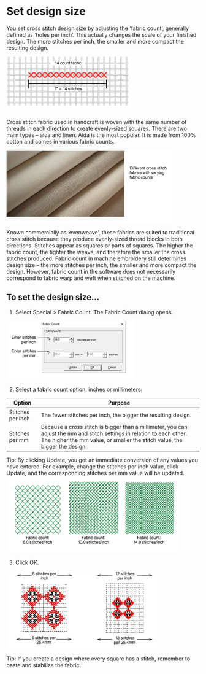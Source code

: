 # Set design size

You set cross stitch design size by adjusting the ‘fabric count’, generally defined as ‘holes per inch’. This actually changes the scale of your finished design. The more stitches per inch, the smaller and more compact the resulting design.

![fabric-count.png](assets/fabric-count.png)

Cross stitch fabric used in handcraft is woven with the same number of threads in each direction to create evenly-sized squares. There are two main types – aida and linen. Aida is the most popular. It is made from 100% cotton and comes in various fabric counts.

![fabric-count-2.png](assets/fabric-count-2.png)

Known commercially as ‘evenweave’, these fabrics are suited to traditional cross stitch because they produce evenly-sized thread blocks in both directions. Stitches appear as squares or parts of squares. The higher the fabric count, the tighter the weave, and therefore the smaller the cross stitches produced. Fabric count in machine embroidery still determines design size – the more stitches per inch, the smaller and more compact the design. However, fabric count in the software does not necessarily correspond to fabric warp and weft when stitched on the machine.

## To set the design size...

1. Select Special > Fabric Count. The Fabric Count dialog opens.

![FabricCount.png](assets/FabricCount.png)

2. Select a fabric count option, inches or millimeters:

| Option            | Purpose                                                                                                                                                                                               |
| ----------------- | ----------------------------------------------------------------------------------------------------------------------------------------------------------------------------------------------------- |
| Stitches per inch | The fewer stitches per inch, the bigger the resulting design.                                                                                                                                         |
| Stitches per mm   | Because a cross stitch is bigger than a millimeter, you can adjust the mm and stitch settings in relation to each other. The higher the mm value, or smaller the stitch value, the bigger the design. |

Tip: By clicking Update, you get an immediate conversion of any values you have entered. For example, change the stitches per inch value, click Update, and the corresponding stitches per mm value will be updated.

![cross-stitch_essentials00010.png](assets/cross-stitch_essentials00010.png)

3. Click OK.

![cross-stitch_essentials00013.png](assets/cross-stitch_essentials00013.png)

Tip: If you create a design where every square has a stitch, remember to baste and stabilize the fabric.
